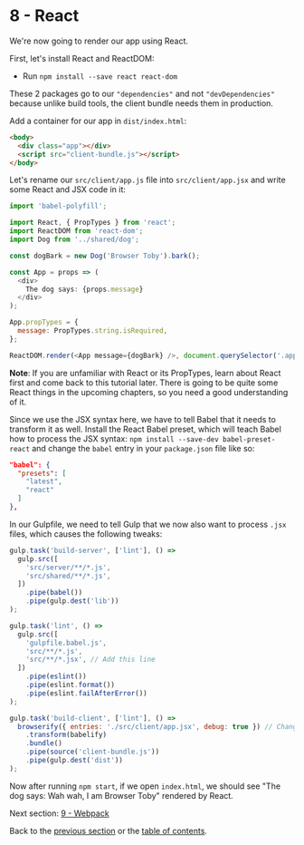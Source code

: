 # 8 - React

We're now going to render our app using React.

First, let's install React and ReactDOM:

- Run `npm install --save react react-dom`

These 2 packages go to our `"dependencies"` and not `"devDependencies"` because unlike build tools, the client bundle needs them in production.

Add a container for our app in `dist/index.html`:

```html
<body>
  <div class="app"></div>
  <script src="client-bundle.js"></script>
</body>
```

Let's rename our `src/client/app.js` file into `src/client/app.jsx` and write some React and JSX code in it:

```javascript
import 'babel-polyfill';

import React, { PropTypes } from 'react';
import ReactDOM from 'react-dom';
import Dog from '../shared/dog';

const dogBark = new Dog('Browser Toby').bark();

const App = props => (
  <div>
    The dog says: {props.message}
  </div>
);

App.propTypes = {
  message: PropTypes.string.isRequired,
};

ReactDOM.render(<App message={dogBark} />, document.querySelector('.app'));
```

**Note**: If you are unfamiliar with React or its PropTypes, learn about React first and come back to this tutorial later. There is going to be quite some React things in the upcoming chapters, so you need a good understanding of it.

Since we use the JSX syntax here, we have to tell Babel that it needs to transform it as well.
Install the React Babel preset, which will teach Babel how to process the JSX syntax:
`npm install --save-dev babel-preset-react` and change the `babel` entry in your `package.json` file like so:

```json
"babel": {
  "presets": [
    "latest",
    "react"
  ]
},
```

In our Gulpfile, we need to tell Gulp that we now also want to process `.jsx` files, which causes the following tweaks:
```javascript
gulp.task('build-server', ['lint'], () =>
  gulp.src([
    'src/server/**/*.js',
    'src/shared/**/*.js',
  ])
    .pipe(babel())
    .pipe(gulp.dest('lib'))
);

gulp.task('lint', () =>
  gulp.src([
    'gulpfile.babel.js',
    'src/**/*.js',
    'src/**/*.jsx', // Add this line
  ])
    .pipe(eslint())
    .pipe(eslint.format())
    .pipe(eslint.failAfterError())
);

gulp.task('build-client', ['lint'], () =>
  browserify({ entries: './src/client/app.jsx', debug: true }) // Change this line
    .transform(babelify)
    .bundle()
    .pipe(source('client-bundle.js'))
    .pipe(gulp.dest('dist'))
);
```

Now after running `npm start`, if we open `index.html`, we should see "The dog says: Wah wah, I am Browser Toby" rendered by React.


Next section: [9 - Webpack](/tutorial/9-webpack)

Back to the [previous section](/tutorial/7-client-browserify) or the [table of contents](https://github.com/verekia/js-stack-from-scratch).
